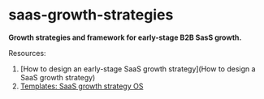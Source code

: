 # saas-growth-strategies
**Growth strategies and framework for early-stage B2B SasS growth.**

Resources:
1. [How to design an early-stage SaaS growth strategy](How to design a SaaS growth strategy)
2. [Templates: SaaS growth strategy OS](https://www.thoughtlytics.com/products/saas-growth-strategy-os)
